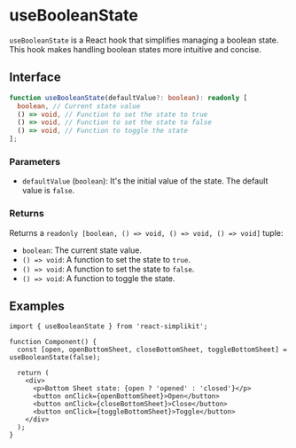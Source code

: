 # useBooleanState

`useBooleanState` is a React hook that simplifies managing a boolean state.
This hook makes handling boolean states more intuitive and concise.

## Interface

```ts
function useBooleanState(defaultValue?: boolean): readonly [
  boolean, // Current state value
  () => void, // Function to set the state to true
  () => void, // Function to set the state to false
  () => void, // Function to toggle the state
];
```

### Parameters

- `defaultValue` (`boolean`): It's the initial value of the state. The default value is `false`.

### Returns

Returns a `readonly [boolean, () => void, () => void, () => void]` tuple:

- `boolean`: The current state value.
- `() => void`: A function to set the state to `true`.
- `() => void`: A function to set the state to `false`.
- `() => void`: A function to toggle the state.

## Examples

```tsx
import { useBooleanState } from 'react-simplikit';

function Component() {
  const [open, openBottomSheet, closeBottomSheet, toggleBottomSheet] = useBooleanState(false);

  return (
    <div>
      <p>Bottom Sheet state: {open ? 'opened' : 'closed'}</p>
      <button onClick={openBottomSheet}>Open</button>
      <button onClick={closeBottomSheet}>Close</button>
      <button onClick={toggleBottomSheet}>Toggle</button>
    </div>
  );
}
```
